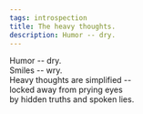 ```yaml
---
tags: introspection
title: The heavy thoughts.
description: Humor -- dry. 
---
```


Humor -- dry.  
Smiles -- wry.  
Heavy thoughts are simplified --  
locked away from prying eyes  
by hidden truths and spoken lies.  
